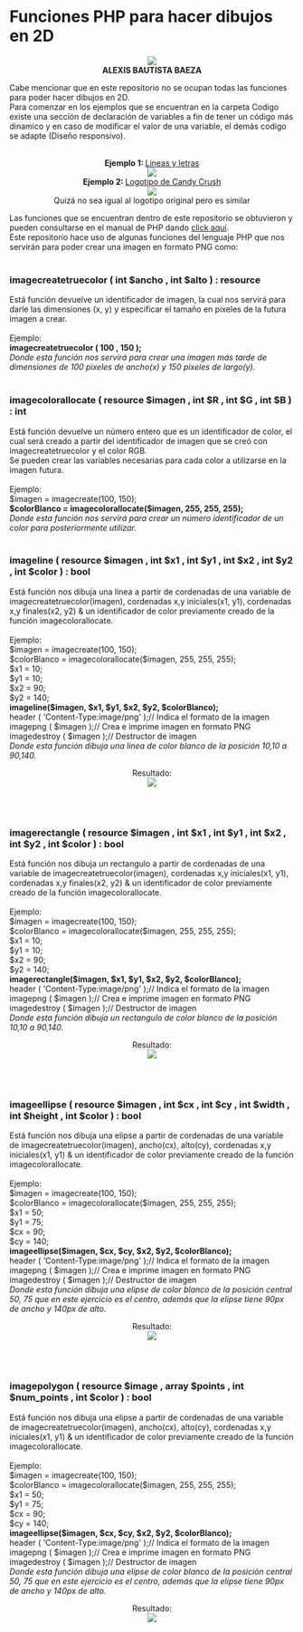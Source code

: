# Funciones PHP para hacer dibujos en 2D

<p align="center">
<img src="https://github.com/AlexisBautistaB/Dibujos-PHP/blob/main/imagenes/Mi%20icono.png">
  <br><b>ALEXIS BAUTISTA BAEZA</b></p>
Cabe mencionar que en este repositorio no se ocupan todas las funciones para poder hacer dibujos en 2D.<br>
Para comenzar en los ejemplos que se encuentran en la carpeta Codigo existe una sección de declaración de variables a fin de tener un código más dinamico y en caso de modificar el valor de una variable, el demás codigo se adapte (Diseño responsivo).
<p align="center"><br>
<b>Ejemplo 1: </b><a href="https://github.com/AlexisBautistaB/Dibujos-PHP/blob/main/Codigo/CandyCrush.php"> Lineas y letras</a>
<br><img src="https://github.com/AlexisBautistaB/Dibujos-PHP/blob/main/imagenes/Lineas%20y%20letras.png"><br>
  <b>Ejemplo 2: </b><a href="https://github.com/AlexisBautistaB/Dibujos-PHP/blob/main/Codigo/Ejemplo%201.php"> Logotipo de Candy Crush</a>
<br><img src="https://github.com/AlexisBautistaB/Dibujos-PHP/blob/main/imagenes/ic_CandyCrush.png"><br>
Quizá no sea igual al logotipo original pero es similar</p>

Las funciones que se encuentran dentro de este repositorio se obtuvieron y pueden consultarse en el manual de PHP dando <a href="https://www.php.net/manual/es/">click aquí</a>.<br>
Este repositorio hace uso de algunas funciones del lenguaje PHP que nos servirán para poder crear una imagen en formato PNG como:<br><br>


<h3>imagecreatetruecolor ( int $ancho , int $alto ) : resource</h3>
Está función devuelve un identificador de imagen, la cual nos servirá para darle las dimensiones (x, y) y especificar el tamaño en pixeles de la futura imagen a crear.<br><br>
Ejemplo:<br>
<b> imagecreatetruecolor ( 100 , 150 );</b><br>
<i>Donde esta función nos servirá para crear una imagen más tarde de dimensiones de 100 pixeles de ancho(x) y 150 pixeles de largo(y).</i><br><br>


<h3>imagecolorallocate ( resource $imagen , int $R , int $G , int $B ) : int</h3>
Está función devuelve un número entero que es un identificador de color, el cual será creado a partir del identificador de imagen que se creó con imagecreatetruecolor y el color RGB.<br>
Se pueden crear las variables necesarias para cada color a utilizarse en la imagen futura.<br><br>
Ejemplo:<br>
$imagen = imagecreate(100, 150);<br>
<b> $colorBlanco = imagecolorallocate($imagen, 255, 255, 255);</b><br>
<i>Donde esta función nos servirá para crear un número identificador de un color para posteriormente utilizar.</i><br><br>


<h3>imageline ( resource $imagen , int $x1 , int $y1 , int $x2 , int $y2 , int $color ) : bool</h3>
Está función nos dibuja una linea a partir de cordenadas de una variable de imagecreatetruecolor(imagen), cordenadas x,y iniciales(x1, y1), cordenadas x,y finales(x2, y2) & un identificador de color previamente creado de la función imagecolorallocate.<br><br>
Ejemplo:<br>
$imagen = imagecreate(100, 150);<br>
$colorBlanco = imagecolorallocate($imagen, 255, 255, 255);<br>
$x1 = 10;<br>
$y1 = 10;<br>
$x2 = 90;<br>
$y2 = 140;<br>
<b> imageline($imagen, $x1, $y1, $x2, $y2, $colorBlanco);</b><br>
header ( 'Content-Type:image/png' );// Indica el formato de la imagen <br>
imagepng ( $imagen );// Crea e imprime imagen en formato PNG <br>
imagedestroy ( $imagen );// Destructor de imagen <br>
<i>Donde esta función dibuja una linea de color blanco de la posición 10,10 a 90,140.</i><br>
<p align="center">Resultado:<br>
<img src="https://github.com/AlexisBautistaB/Dibujos-PHP/blob/main/imagenes/linea.png">
</p><br><br>


<h3>imagerectangle ( resource $imagen , int $x1 , int $y1 , int $x2 , int $y2 , int $color ) : bool</h3>
Está función nos dibuja un rectangulo a partir de cordenadas de una variable de imagecreatetruecolor(imagen), cordenadas x,y iniciales(x1, y1), cordenadas x,y finales(x2, y2) & un identificador de color previamente creado de la función imagecolorallocate.<br><br>
Ejemplo:<br>
$imagen = imagecreate(100, 150);<br>
$colorBlanco = imagecolorallocate($imagen, 255, 255, 255);<br>
$x1 = 10;<br>
$y1 = 10;<br>
$x2 = 90;<br>
$y2 = 140;<br>
<b> imagerectangle($imagen, $x1, $y1, $x2, $y2, $colorBlanco);</b><br>
header ( 'Content-Type:image/png' );// Indica el formato de la imagen <br>
imagepng ( $imagen );// Crea e imprime imagen en formato PNG <br>
imagedestroy ( $imagen );// Destructor de imagen <br>
<i>Donde esta función dibuja un rectangulo de color blanco de la posición 10,10 a 90,140.</i><br>
<p align="center">Resultado:<br>
<img src="https://github.com/AlexisBautistaB/Dibujos-PHP/blob/main/imagenes/Rectangulo.png">
</p><br><br>

<h3>imageellipse ( resource $imagen , int $cx , int $cy , int $width , int $height , int $color ) : bool</h3>
Está función nos dibuja una elipse a partir de cordenadas de una variable de imagecreatetruecolor(imagen), ancho(cx), alto(cy), cordenadas x,y iniciales(x1, y1) & un identificador de color previamente creado de la función imagecolorallocate.<br><br>
Ejemplo:<br>
$imagen = imagecreate(100, 150);<br>
$colorBlanco = imagecolorallocate($imagen, 255, 255, 255);<br>
$x1 = 50;<br>
$y1 = 75;<br>
$cx = 90;<br>
$cy = 140;<br>
<b> imageellipse($imagen, $cx, $cy, $x2, $y2, $colorBlanco);</b><br>
header ( 'Content-Type:image/png' );// Indica el formato de la imagen <br>
imagepng ( $imagen );// Crea e imprime imagen en formato PNG <br>
imagedestroy ( $imagen );// Destructor de imagen <br>
<i>Donde esta función dibuja una elipse de color blanco de la posición central 50, 75 que en este ejercicio es el centro, además que la elipse tiene 90px de ancho y 140px de alto.</i><br>
<p align="center">Resultado:<br>
<img src="https://github.com/AlexisBautistaB/Dibujos-PHP/blob/main/imagenes/elipse.png">
</p><br><br>

<h3>imagepolygon ( resource $image , array $points , int $num_points , int $color ) : bool
</h3>
Está función nos dibuja una elipse a partir de cordenadas de una variable de imagecreatetruecolor(imagen), ancho(cx), alto(cy), cordenadas x,y iniciales(x1, y1) & un identificador de color previamente creado de la función imagecolorallocate.<br><br>
Ejemplo:<br>
$imagen = imagecreate(100, 150);<br>
$colorBlanco = imagecolorallocate($imagen, 255, 255, 255);<br>
$x1 = 50;<br>
$y1 = 75;<br>
$cx = 90;<br>
$cy = 140;<br>
<b> imageellipse($imagen, $cx, $cy, $x2, $y2, $colorBlanco);</b><br>
header ( 'Content-Type:image/png' );// Indica el formato de la imagen <br>
imagepng ( $imagen );// Crea e imprime imagen en formato PNG <br>
imagedestroy ( $imagen );// Destructor de imagen <br>
<i>Donde esta función dibuja una elipse de color blanco de la posición central 50, 75 que en este ejercicio es el centro, además que la elipse tiene 90px de ancho y 140px de alto.</i><br>
<p align="center">Resultado:<br>
<img src="https://github.com/AlexisBautistaB/Dibujos-PHP/blob/main/imagenes/Hexagono.png">
</p><br><br>
